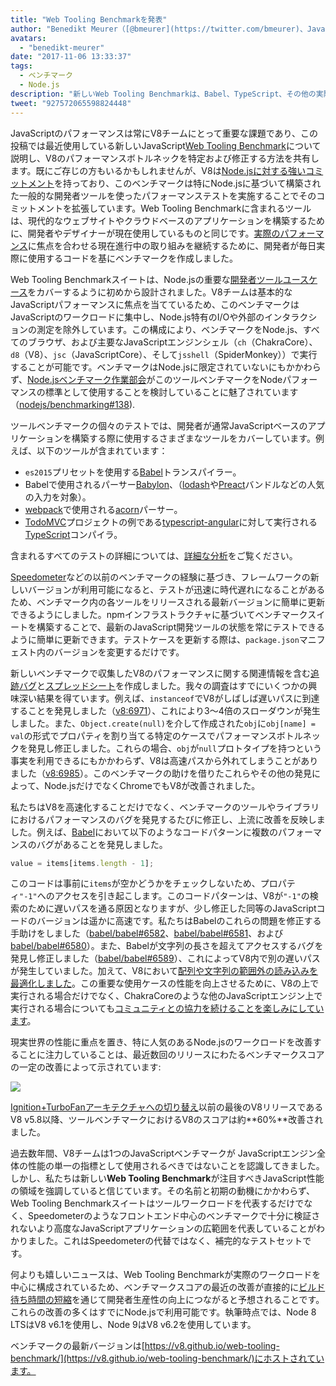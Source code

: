 ```yaml
---
title: "Web Tooling Benchmarkを発表"
author: "Benedikt Meurer（[@bmeurer](https://twitter.com/bmeurer)、JavaScriptパフォーマンスのジャグラー）"
avatars: 
  - "benedikt-meurer"
date: "2017-11-06 13:33:37"
tags: 
  - ベンチマーク
  - Node.js
description: "新しいWeb Tooling Benchmarkは、Babel、TypeScript、その他の実際のプロジェクトにおけるV8のパフォーマンスボトルネックを特定し修正するのに役立ちます。"
tweet: "927572065598824448"
---
```

JavaScriptのパフォーマンスは常にV8チームにとって重要な課題であり、この投稿では最近使用している新しいJavaScript[Web Tooling Benchmark](https://v8.github.io/web-tooling-benchmark)について説明し、V8のパフォーマンスボトルネックを特定および修正する方法を共有します。既にご存じの方もいるかもしれませんが、V8は[Node.jsに対する強いコミットメント](/blog/v8-nodejs)を持っており、このベンチマークは特にNode.jsに基づいて構築された一般的な開発者ツールを使ったパフォーマンステストを実施することでそのコミットメントを拡張しています。Web Tooling Benchmarkに含まれるツールは、現代的なウェブサイトやクラウドベースのアプリケーションを構築するために、開発者やデザイナーが現在使用しているものと同じです。[実際のパフォーマンス](/blog/real-world-performance/)に焦点を合わせる現在進行中の取り組みを継続するために、開発者が毎日実際に使用するコードを基にベンチマークを作成しました。

<!--truncate-->
Web Tooling Benchmarkスイートは、Node.jsの重要な[開発者ツールユースケース](https://github.com/nodejs/benchmarking/blob/master/docs/use_cases.md#web-developer-tooling)をカバーするように初めから設計されました。V8チームは基本的なJavaScriptパフォーマンスに焦点を当てているため、このベンチマークはJavaScriptのワークロードに集中し、Node.js特有のI/Oや外部のインタラクションの測定を除外しています。この構成により、ベンチマークをNode.js、すべてのブラウザ、および主要なJavaScriptエンジンシェル（`ch`（ChakraCore）、`d8`（V8）、`jsc`（JavaScriptCore）、そして`jsshell`（SpiderMonkey））で実行することが可能です。ベンチマークはNode.jsに限定されていないにもかかわらず、[Node.jsベンチマーク作業部会](https://github.com/nodejs/benchmarking)がこのツールベンチマークをNodeパフォーマンスの標準として使用することを検討していることに魅了されています（[nodejs/benchmarking#138](https://github.com/nodejs/benchmarking/issues/138)).

ツールベンチマークの個々のテストでは、開発者が通常JavaScriptベースのアプリケーションを構築する際に使用するさまざまなツールをカバーしています。例えば、以下のツールが含まれています：

- `es2015`プリセットを使用する[Babel](https://github.com/babel/babel)トランスパイラー。
- Babelで使用されるパーサー[Babylon](https://github.com/babel/babylon)、（[lodash](https://lodash.com/)や[Preact](https://github.com/developit/preact)バンドルなどの人気の入力を対象）。
- [webpack](http://webpack.js.org/)で使用される[acorn](https://github.com/ternjs/acorn)パーサー。
- [TodoMVC](https://github.com/tastejs/todomvc)プロジェクトの例である[typescript-angular](https://github.com/tastejs/todomvc/tree/master/examples/typescript-angular)に対して実行される[TypeScript](http://www.typescriptlang.org/)コンパイラ。

含まれるすべてのテストの詳細については、[詳細な分析](https://github.com/v8/web-tooling-benchmark/blob/master/docs/in-depth.md)をご覧ください。

[Speedometer](http://browserbench.org/Speedometer)などの以前のベンチマークの経験に基づき、フレームワークの新しいバージョンが利用可能になると、テストが迅速に時代遅れになることがあるため、ベンチマーク内の各ツールをリリースされる最新バージョンに簡単に更新できるようにしました。npmインフラストラクチャに基づいてベンチマークスイートを構築することで、最新のJavaScript開発ツールの状態を常にテストできるように簡単に更新できます。テストケースを更新する際は、`package.json`マニフェスト内のバージョンを変更するだけです。

新しいベンチマークで収集したV8のパフォーマンスに関する関連情報を含む[追跡バグ](http://crbug.com/v8/6936)と[スプレッドシート](https://docs.google.com/spreadsheets/d/14XseWDyiJyxY8_wXkQpc7QCKRgMrUbD65sMaNvAdwXw)を作成しました。我々の調査はすでにいくつかの興味深い結果を得ています。例えば、`instanceof`でV8がしばしば遅いパスに到達することを発見しました（[v8:6971](http://crbug.com/v8/6971)）、これにより3～4倍のスローダウンが発生しました。また、`Object.create(null)`を介して作成された`obj`に`obj[name] = val`の形式でプロパティを割り当てる特定のケースでパフォーマンスボトルネックを発見し修正しました。これらの場合、`obj`が`null`プロトタイプを持つという事実を利用できるにもかかわらず、V8は高速パスから外れてしまうことがありました（[v8:6985](http://crbug.com/v8/6985)）。このベンチマークの助けを借りたこれらやその他の発見によって、Node.jsだけでなくChromeでもV8が改善されました。

私たちはV8を高速化することだけでなく、ベンチマークのツールやライブラリにおけるパフォーマンスのバグを発見するたびに修正し、上流に改善を反映しました。例えば、[Babel](https://github.com/babel/babel)において以下のようなコードパターンに複数のパフォーマンスのバグがあることを発見しました。

```js
value = items[items.length - 1];
```

このコードは事前に`items`が空かどうかをチェックしないため、プロパティ`"-1"`へのアクセスを引き起こします。このコードパターンは、V8が`"-1"`の検索のために遅いパスを通る原因となりますが、少し修正した同等のJavaScriptコードのバージョンは遥かに高速です。私たちはBabelのこれらの問題を修正する手助けをしました（[babel/babel#6582](https://github.com/babel/babel/pull/6582)、[babel/babel#6581](https://github.com/babel/babel/pull/6581)、および [babel/babel#6580](https://github.com/babel/babel/pull/6580)）。また、Babelが文字列の長さを超えてアクセスするバグを発見し修正しました（[babel/babel#6589](https://github.com/babel/babel/pull/6589)）、これによってV8内で別の遅いパスが発生していました。加えて、V8において[配列や文字列の範囲外の読み込みを最適化しました](https://twitter.com/bmeurer/status/926357262318305280)。この重要な使用ケースの性能を向上させるために、V8の上で実行される場合だけでなく、ChakraCoreのような他のJavaScriptエンジン上で実行される場合についても[コミュニティとの協力を続けることを楽しみにしています](https://twitter.com/rauchg/status/924349334346276864)。

現実世界の性能に重点を置き、特に人気のあるNode.jsのワークロードを改善することに注力していることは、最近数回のリリースにわたるベンチマークスコアの一定の改善によって示されています:

![](/_img/web-tooling-benchmark/chart.svg)

[Ignition+TurboFanアーキテクチャへの切り替え](/blog/launching-ignition-and-turbofan)以前の最後のV8リリースであるV8 v5.8以降、ツールベンチマークにおけるV8のスコアは約**60%**改善されました。

過去数年間、V8チームは1つのJavaScriptベンチマークが JavaScriptエンジン全体の性能の単一の指標として使用されるべきではないことを認識してきました。しかし、私たちは新しい**Web Tooling Benchmark**が注目すべきJavaScript性能の領域を強調していると信じています。その名前と初期の動機にかかわらず、Web Tooling Benchmarkスイートはツールワークロードを代表するだけでなく、Speedometerのようなフロントエンド中心のベンチマークで十分に検証されないより高度なJavaScriptアプリケーションの広範囲を代表していることがわかりました。これはSpeedometerの代替ではなく、補完的なテストセットです。

何よりも嬉しいニュースは、Web Tooling Benchmarkが実際のワークロードを中心に構成されているため、ベンチマークスコアの最近の改善が直接的に[ビルド待ち時間の短縮](https://xkcd.com/303/)を通じて開発者生産性の向上につながると予想されることです。これらの改善の多くはすでにNode.jsで利用可能です。執筆時点では、Node 8 LTSはV8 v6.1を使用し、Node 9はV8 v6.2を使用しています。

ベンチマークの最新バージョンは[https://v8.github.io/web-tooling-benchmark/](https://v8.github.io/web-tooling-benchmark/)にホストされています。
